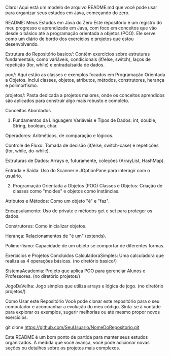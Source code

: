 Claro! Aqui está um modelo de arquivo README.md que você pode usar para organizar seus estudos em Java, começando do zero.

README: Meus Estudos em Java do Zero
Este repositório é um registro do meu progresso e aprendizado em Java, com foco em conceitos que vão desde o básico até a programação orientada a objetos (POO). Ele serve como um diário de bordo dos exercícios e projetos que estou desenvolvendo.

Estrutura do Repositório
basico/: Contém exercícios sobre estruturas fundamentais, como variáveis, condicionais (if/else, switch), laços de repetição (for, while) e entrada/saída de dados.

poo/: Aqui estão as classes e exemplos focados em Programação Orientada a Objetos. Inclui classes, objetos, atributos, métodos, construtores, herança e polimorfismo.

projetos/: Pasta dedicada a projetos maiores, onde os conceitos aprendidos são aplicados para construir algo mais robusto e completo.

Conceitos Abordados
1. Fundamentos da Linguagem
Variáveis e Tipos de Dados: int, double, String, boolean, char.

Operadores: Aritméticos, de comparação e lógicos.

Controle de Fluxo: Tomada de decisão (if/else, switch-case) e repetições (for, while, do-while).

Estruturas de Dados: Arrays e, futuramente, coleções (ArrayList, HashMap).

Entrada e Saída: Uso do Scanner e JOptionPane para interagir com o usuário.

2. Programação Orientada a Objetos (POO)
Classes e Objetos: Criação de classes como "moldes" e objetos como instâncias.

Atributos e Métodos: Como um objeto "é" e "faz".

Encapsulamento: Uso de private e métodos get e set para proteger os dados.

Construtores: Como inicializar objetos.

Herança: Relacionamentos de "é um" (extends).

Polimorfismo: Capacidade de um objeto se comportar de diferentes formas.

Exercícios e Projetos Concluídos
CalculadoraSimples: Uma calculadora que realiza as 4 operações básicas. (no diretório basico/)

SistemaAcademia: Projeto que aplica POO para gerenciar Alunos e Professores. (no diretório projetos/)

JogoDaVelha: Jogo simples que utiliza arrays e lógica de jogo. (no diretório projetos/)

Como Usar este Repositório
Você pode clonar este repositório para o seu computador e acompanhar a evolução do meu código. Sinta-se à vontade para explorar os exemplos, sugerir melhorias ou até mesmo propor novos exercícios.

git clone https://github.com/SeuUsuario/NomeDoRepositorio.git

Este README é um bom ponto de partida para manter seus estudos organizados. À medida que você avança, você pode adicionar novas seções ou detalhes sobre os projetos mais complexos.
